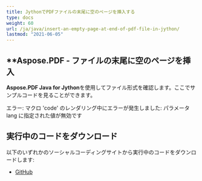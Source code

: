 ```yaml
---
title: JythonでPDFファイルの末尾に空のページを挿入する
type: docs
weight: 60
url: /ja/java/insert-an-empty-page-at-end-of-pdf-file-in-jython/
lastmod: "2021-06-05"
---
```


## **Aspose.PDF - ファイルの末尾に空のページを挿入

**Aspose.PDF Java for Jython**を使用してファイル形式を確認します。ここでサンプルコードを見ることができます。

エラー: マクロ 'code' のレンダリング中にエラーが発生しました: パラメータ lang に指定された値が無効です

## 実行中のコードをダウンロード

以下のいずれかのソーシャルコーディングサイトから実行中のコードをダウンロードします:

- [GitHub](https://github.com/aspose-pdf/Aspose.PDF-for-Java/releases)